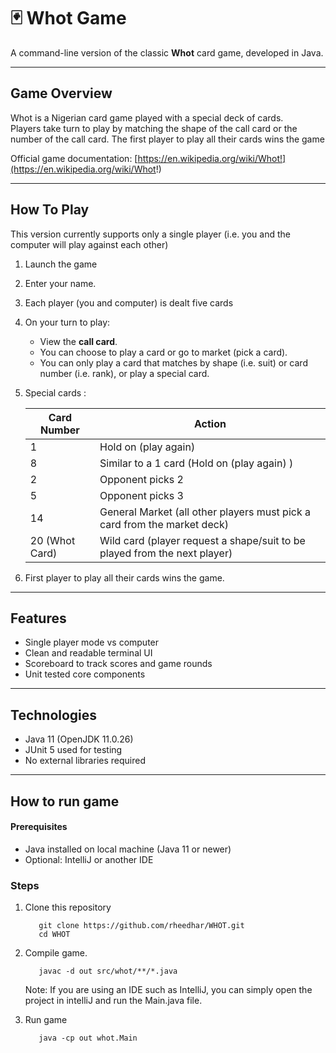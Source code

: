 # 🃏 Whot Game 

A command-line version of the classic **Whot** card game, developed in Java.

---
## Game Overview

Whot is a Nigerian card game played with a special deck of cards.   
Players take turn to play by matching the shape of the call card or the number of the call card. The first player to play all their cards wins the game

Official game documentation: [https://en.wikipedia.org/wiki/Whot!](https://en.wikipedia.org/wiki/Whot!)

--- 
## How To Play

This version currently supports only a single player (i.e. you and the computer will play against each other)


1. Launch the game
2. Enter your name.
3. Each player (you and computer) is dealt five cards
4. On your turn to play:
    - View the **call card**.
    - You can choose to play a card or go to market (pick a card).
    - You can only play a card that matches by shape (i.e. suit) or card number (i.e. rank), or play a special card.
5. Special cards :

    | Card Number     | Action                                                                    |
    |-----------------|---------------------------------------------------------------------------|
    | 1               | Hold on (play again)                                                      |
    | 8               | Similar to a 1 card (Hold on (play again)  )                              |
    | 2               | Opponent picks 2                                                          |
    | 5               | Opponent picks 3                                                          |
    | 14              | General Market (all other players must pick a card from the market deck)  |
    | 20 (Whot Card)  | Wild card (player request a shape/suit to be played from the next player) |

6. First player to play all their cards wins the game.

--- 

## Features
 - Single player mode vs computer
 - Clean and readable terminal UI
 - Scoreboard to track scores and game rounds
 - Unit tested core components

---

## Technologies

- Java 11 (OpenJDK 11.0.26)
- JUnit 5 used for testing
- No external libraries required

--- 

## How to run game 

#### Prerequisites

- Java installed on local machine (Java 11 or newer)
- Optional: IntelliJ or another IDE

### Steps
1. Clone this repository
   ```
      git clone https://github.com/rheedhar/WHOT.git
      cd WHOT
   ```
2. Compile game.
    ```
       javac -d out src/whot/**/*.java
    ```
   Note: If you are using an IDE such as IntelliJ, you can simply open the project in intelliJ and run the Main.java file.  


3. Run game
    ```
       java -cp out whot.Main
    ```
